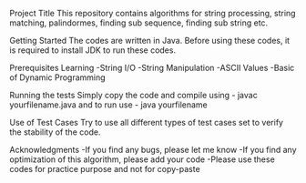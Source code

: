 Project Title
This repository contains algorithms for string processing, string matching, palindormes, finding sub sequence, finding sub string etc.

Getting Started
The codes are written in Java. Before using these codes, it is required to install JDK to run these codes.

Prerequisites Learning
-String I/O
-String Manipulation
-ASCII Values
-Basic of Dynamic Programming

Running the tests
Simply copy the code and compile using - javac yourfilename.java and to run use - java yourfilename

Use of Test Cases
Try to use all different types of test cases set to verify the stability of the code. 

Acknowledgments
-If you find any bugs, please let me know
-If you find any optimization of this algorithm, please add your code
-Please use these codes for practice purpose and not for copy-paste
